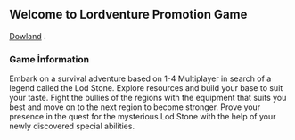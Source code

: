 ## Welcome to Lordventure Promotion Game

 [Dowland](https://drive.google.com/file/d/1gTHu5QNZ48QKeY2Ldl53XbROEJNffw7B/view?usp=sharing) .

### Game İnformation

Embark on a survival adventure based on 1-4 Multiplayer in search of a legend called the Lod Stone. Explore resources and build your base to suit your taste. Fight the bullies of the regions with the equipment that suits you best and move on to the next region to become stronger. Prove your presence in the quest for the mysterious Lod Stone with the help of your newly discovered special abilities.
